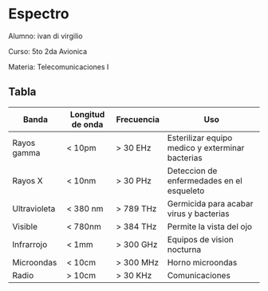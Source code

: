 # Espectro

Alumno: ivan di virgilio

Curso: 5to 2da Avionica

Materia: Telecomunicaciones I

## Tabla
| Banda | Longitud de onda | Frecuencia | Uso |
| -- | -- | -- | -- |
| Rayos gamma| < 10pm | > 30 EHz | Esterilizar equipo medico y exterminar bacterias
| Rayos X | < 10nm | > 30 PHz | Deteccion de enfermedades en el esqueleto
| Ultravioleta | < 380 nm | > 789 THz | Germicida para acabar virus y bacterias
| Visible | < 780nm | > 384 THz | Permite la vista del ojo 
| Infrarrojo | < 1mm | > 300 GHz | Equipos de vision nocturna
| Microondas | < 10cm | > 300 MHz | Horno microondas
| Radio | > 10cm | > 30 KHz | Comunicaciones